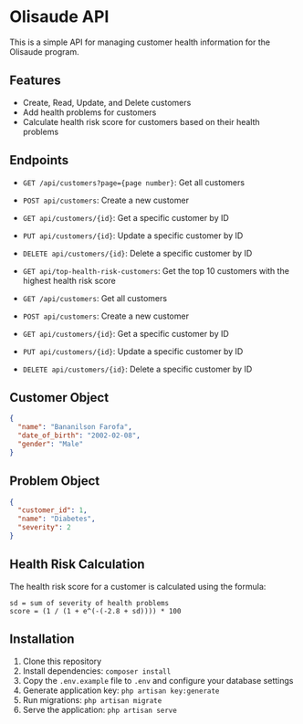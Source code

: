# Olisaude API

This is a simple API for managing customer health information for the Olisaude program.

## Features

- Create, Read, Update, and Delete customers
- Add health problems for customers
- Calculate health risk score for customers based on their health problems

## Endpoints

- `GET /api/customers?page={page number}`: Get all customers
- `POST api/customers`: Create a new customer
- `GET api/customers/{id}`: Get a specific customer by ID
- `PUT api/customers/{id}`: Update a specific customer by ID
- `DELETE api/customers/{id}`: Delete a specific customer by ID
- `GET api/top-health-risk-customers`: Get the top 10 customers with the highest health risk score


- `GET /api/customers`: Get all customers
- `POST api/customers`: Create a new customer
- `GET api/customers/{id}`: Get a specific customer by ID
- `PUT api/customers/{id}`: Update a specific customer by ID
- `DELETE api/customers/{id}`: Delete a specific customer by ID

## Customer Object

``` json
{
  "name": "Bananilson Farofa",
  "date_of_birth": "2002-02-08",
  "gender": "Male"
}
```

## Problem Object

``` json
{
  "customer_id": 1,
  "name": "Diabetes",
  "severity": 2
}
```

## Health Risk Calculation

The health risk score for a customer is calculated using the formula:

```
sd = sum of severity of health problems
score = (1 / (1 + e^(-(-2.8 + sd)))) * 100
```

## Installation

1. Clone this repository
2. Install dependencies: `composer install`
3. Copy the `.env.example` file to `.env` and configure your database settings
4. Generate application key: `php artisan key:generate`
5. Run migrations: `php artisan migrate`
6. Serve the application: `php artisan serve`
